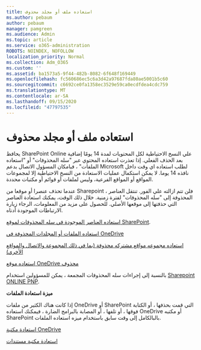 ```yaml
---
title: استعاده ملف أو مجلد محذوف
ms.author: pebaum
author: pebaum
manager: pamgreen
ms.audience: Admin
ms.topic: article
ms.service: o365-administration
ROBOTS: NOINDEX, NOFOLLOW
localization_priority: Normal
ms.collection: Adm_O365
ms.custom: ''
ms.assetid: ba1573a5-9f44-482b-8082-6f648f169449
ms.openlocfilehash: fc560686ec5c6a3d42a97687fda80ae5001b5c60
ms.sourcegitcommit: c6692ce0fa1358ec3529e59ca0ecdfdea4cdc759
ms.translationtype: MT
ms.contentlocale: ar-SA
ms.lasthandoff: 09/15/2020
ms.locfileid: "47797535"
---
```

# <a name="restore-a-deleted-file-or-folder"></a>استعاده ملف أو مجلد محذوف

يحافظ SharePoint Online علي النسخ الاحتياطية لكل المحتويات لمدة 14 يومًا إضافية بعد الحذف الفعلي. إذا تعذرت استعاده المحتوي عبر "سله المحذوفات" أو "استعاده الملفات" ، فبامكان المسؤول الاتصال بدعم Microsoft لطلب استعاده اي وقت داخل نافذه 14 يوما. لا يمكن استكمال عمليات الاستعادة من النسخ الاحتياطية إلا لمجموعات المواقع أو المواقع الفرعية، وليس لملفات أو قوائم أو مكتبات محددة.

عندما تحذف عنصرا أو موقعا من Sharepoint ، فلن تتم ازالته علي الفور. تنتقل العناصر المحذوفة إلى "سله المحذوفات" لفترة زمنية. خلال ذلك الوقت، يمكنك استعادة العناصر التي حذفتها إلى موقعها الأصلي. للحصول على مزيد من المعلومات، الرجاء زيارة الارتباطات الموجودة أدناه.

[استعاده العناصر الموجودة في سله المحذوفات لموقع SharePoint](https://support.office.com/article/restore-deleted-items-from-the-site-collection-recycle-bin-5fa924ee-16d7-487b-9a0a-021b9062d14b).

[استعاده الملفات أو المجلدات المحذوفة في OneDrive](https://support.office.com/article/Restore-deleted-files-or-folders-in-OneDrive-949ada80-0026-4db3-a953-c99083e6a84f)

[استعاده مجموعه مواقع مشتركه محذوفة (بما في ذلك المجموعة والاتصال والمواقع الأخرى)](https://docs.microsoft.com/sharepoint/restore-deleted-site-collection)

[استعاده موقع OneDrive محذوف](https://docs.microsoft.com/onedrive/restore-deleted-onedrive)

بالنسبة إلى إجراءات سله المحذوفات المجمعة ، يمكن للمسؤولين استخدام [Sharepoint ONLINE PNP](https://docs.microsoft.com/powershell/sharepoint/sharepoint-pnp/sharepoint-pnp-cmdlets?view=sharepoint-ps).

**ميزة استعادة الملفات**

إذا كانت هناك الكثير من ملفات OneDrive أو SharePoint التي قمت بحذفها ، أو الكتابة فوقها ، أو تلفها ، أو المصابة بالبرامج الضارة ، فيمكنك استعاده OneDrive أو مكتبه SharePoint بالبالكامل إلى وقت سابق باستخدام ميزه استعاده الملفات.

[استعادة مكتبة OneDrive](https://support.office.com/article/restore-your-onedrive-fa231298-759d-41cf-bcd0-25ac53eb8a15)

[استعادة مكتبة مستندات](https://support.office.com/article/restore-a-document-library-317791c3-8bd0-4dfd-8254-3ca90883d39a)


